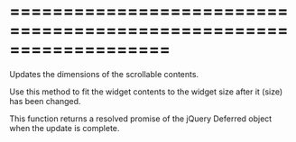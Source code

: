 <!--**
/*-------------------------------------------
    Auto-generated file. Do not modify.
-------------------------------------------

**-->
===================================================================
===================================================================

<!--shortDescription-->
Updates the dimensions of the scrollable contents.
<!--/shortDescription-->

<!--fullDescription-->
Use this method to fit the widget contents to the widget size after it (size) has been changed.

This function returns a resolved promise of the jQuery Deferred object when the update is complete.
<!--/fullDescription-->